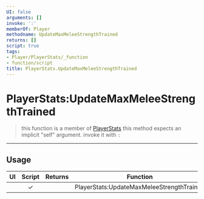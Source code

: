 ```yaml
---
UI: false
arguments: []
invoke: ':'
memberOf: Player
methodname: UpdateMaxMeleeStrengthTrained
returns: []
script: true
tags:
- Player/PlayerStats/_function
- function/script
title: PlayerStats.UpdateMaxMeleeStrengthTrained
---
```

# PlayerStats:UpdateMaxMeleeStrengthTrained
> this function is a member of [PlayerStats](civ-6/lua/PlayerStats.md)
> this method expects an implicit "self" argument. invoke it with `:`
-----
## Usage
|  UI | Script | Returns | Function | Arguments |
|:---:|:------:|-------:|:--------:|:---------|
| |✓||PlayerStats:UpdateMaxMeleeStrengthTrained||
